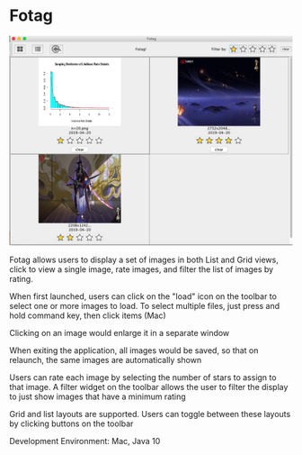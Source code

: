 # Fotag
<img src="https://github.com/XinyiYan/Fotag/blob/master/src/screenshot.png"/>

Fotag allows users to display a set of images in both List and Grid views, click to view a single image, 
rate images, and filter the list of images by rating.

When first launched, users can click on the "load" icon on the toolbar to select one or more images to load.
    To select multiple files, just press and hold command key, then click items (Mac)

Clicking on an image would enlarge it in a separate window

When exiting the application, all images would be saved, so that on relaunch, the same images are automatically shown

Users can rate each image by selecting the number of stars to assign to that image. 
A filter widget on the toolbar allows the user to filter the display to just show images that have a minimum rating 

Grid and list layouts are supported. Users can toggle between these layouts by clicking buttons on the toolbar

Development Environment:
Mac, Java 10
